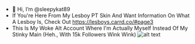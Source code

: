 - 👋 Hi, I’m @sleepykat89
- If You're Here From My Lesboy PT Skin And Want Information On What A Lesboy Is, Check Out https://lesboys.carrd.co/#page3
- This Is My Woke Alt Account Where I'm Actually Myself Instead Of My Stinky Main (Heh., With 15k Followers Wink Wink)
  ![alt text](https://static.wikia.nocookie.net/sexuality/images/9/98/Lesboy.png/revision/latest/scale-to-width-down/350?cb=20230605001126) 

